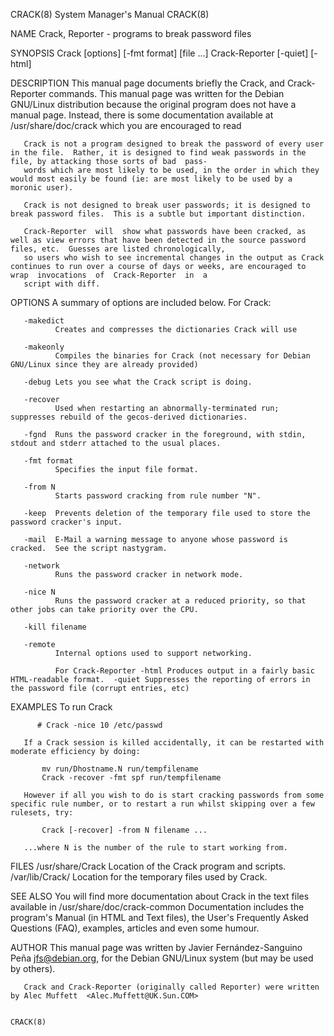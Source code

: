 CRACK(8)                                                                          System Manager's Manual                                                                         CRACK(8)

NAME
       Crack, Reporter - programs to break password files

SYNOPSIS
       Crack [options] [-fmt format] [file ...]
       Crack-Reporter [-quiet] [-html]

DESCRIPTION
       This  manual  page  documents briefly the Crack, and Crack-Reporter commands.  This manual page was written for the Debian GNU/Linux distribution because the original program does
       not have a manual page.  Instead, there is some documentation available at /usr/share/doc/crack which you are encouraged to read

       Crack is not a program designed to break the password of every user in the file.  Rather, it is designed to find weak passwords in the file, by attacking those sorts of bad  pass‐
       words which are most likely to be used, in the order in which they would most easily be found (ie: are most likely to be used by a moronic user).

       Crack is not designed to break user passwords; it is designed to break password files.  This is a subtle but important distinction.

       Crack-Reporter  will  show what passwords have been cracked, as well as view errors that have been detected in the source password files, etc.  Guesses are listed chronologically,
       so users who wish to see incremental changes in the output as Crack continues to run over a course of days or weeks, are encouraged to wrap  invocations  of  Crack-Reporter  in  a
       script with diff.

OPTIONS
       A summary of options are included below.  For Crack:

       -makedict
              Creates and compresses the dictionaries Crack will use

       -makeonly
              Compiles the binaries for Crack (not necessary for Debian GNU/Linux since they are already provided)

       -debug Lets you see what the Crack script is doing.

       -recover
              Used when restarting an abnormally-terminated run; suppresses rebuild of the gecos-derived dictionaries.

       -fgnd  Runs the password cracker in the foreground, with stdin, stdout and stderr attached to the usual places.

       -fmt format
              Specifies the input file format.

       -from N
              Starts password cracking from rule number "N".

       -keep  Prevents deletion of the temporary file used to store the password cracker's input.

       -mail  E-Mail a warning message to anyone whose password is cracked.  See the script nastygram.

       -network
              Runs the password cracker in network mode.

       -nice N
              Runs the password cracker at a reduced priority, so that other jobs can take priority over the CPU.

       -kill filename

       -remote
              Internal options used to support networking.

              For Crack-Reporter -html Produces output in a fairly basic HTML-readable format.  -quiet Suppresses the reporting of errors in the password file (corrupt entries, etc)

EXAMPLES
       To run Crack

          # Crack -nice 10 /etc/passwd

       If a Crack session is killed accidentally, it can be restarted with moderate efficiency by doing:

           mv run/Dhostname.N run/tempfilename
           Crack -recover -fmt spf run/tempfilename

       However if all you wish to do is start cracking passwords from some specific rule number, or to restart a run whilst skipping over a few rulesets, try:

           Crack [-recover] -from N filename ...

       ...where N is the number of the rule to start working from.

FILES
       /usr/share/Crack Location of the Crack program and scripts.  /var/lib/Crack/ Location for the temporary files used by Crack.

SEE ALSO
       You  will  find more documentation about Crack in the text files available in /usr/share/doc/crack-common Documentation includes the program's Manual (in HTML and Text files), the
       User's Frequently Asked Questions (FAQ), examples, articles and even some humour.

AUTHOR
       This manual page was written by Javier Fernández-Sanguino Peña <jfs@debian.org>, for the Debian GNU/Linux system (but may be used by others).

       Crack and Crack-Reporter (originally called Reporter) were written by Alec Muffett  <Alec.Muffett@UK.Sun.COM>

                                                                                                                                                                                  CRACK(8)
